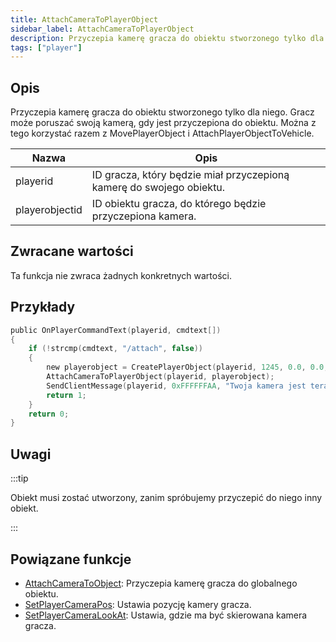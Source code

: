 ```yaml
---
title: AttachCameraToPlayerObject
sidebar_label: AttachCameraToPlayerObject
description: Przyczepia kamerę gracza do obiektu stworzonego tylko dla niego.
tags: ["player"]
---
```


## Opis

Przyczepia kamerę gracza do obiektu stworzonego tylko dla niego. Gracz może poruszać swoją kamerą, gdy jest przyczepiona do obiektu. Można z tego korzystać razem z MovePlayerObject i AttachPlayerObjectToVehicle.

| Nazwa          | Opis                                                                 |
| -------------- | -------------------------------------------------------------------- |
| playerid       | ID gracza, który będzie miał przyczepioną kamerę do swojego obiektu. |
| playerobjectid | ID obiektu gracza, do którego będzie przyczepiona kamera.            |

## Zwracane wartości

Ta funkcja nie zwraca żadnych konkretnych wartości.

## Przykłady

```c
public OnPlayerCommandText(playerid, cmdtext[])
{
    if (!strcmp(cmdtext, "/attach", false))
    {
        new playerobject = CreatePlayerObject(playerid, 1245, 0.0, 0.0, 3.0, 0.0, 0.0, 0.0);
        AttachCameraToPlayerObject(playerid, playerobject);
        SendClientMessage(playerid, 0xFFFFFFAA, "Twoja kamera jest teraz przyczepiona do obiektu.");
        return 1;
    }
    return 0;
}
```

## Uwagi

:::tip

Obiekt musi zostać utworzony, zanim spróbujemy przyczepić do niego inny obiekt.

:::

## Powiązane funkcje

- [AttachCameraToObject](AttachCameraToObject.md): Przyczepia kamerę gracza do globalnego obiektu.
- [SetPlayerCameraPos](SetPlayerCameraPos.md): Ustawia pozycję kamery gracza.
- [SetPlayerCameraLookAt](SetPlayerCameraLookAt.md): Ustawia, gdzie ma być skierowana kamera gracza.
